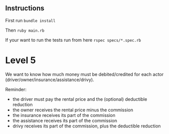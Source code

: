 ## Instructions

First run
`bundle install`

Then
`ruby main.rb`

If your want to run the tests run from here
`rspec specs/*.spec.rb`

# Level 5

We want to know how much money must be debited/credited for each actor (driver/owner/insurance/assistance/drivy).

Reminder:
- the driver must pay the rental price and the (optional) deductible reduction
- the owner receives the rental price minus the commission
- the insurance receives its part of the commission
- the assistance receives its part of the commission
- drivy receives its part of the commission, plus the deductible reduction
